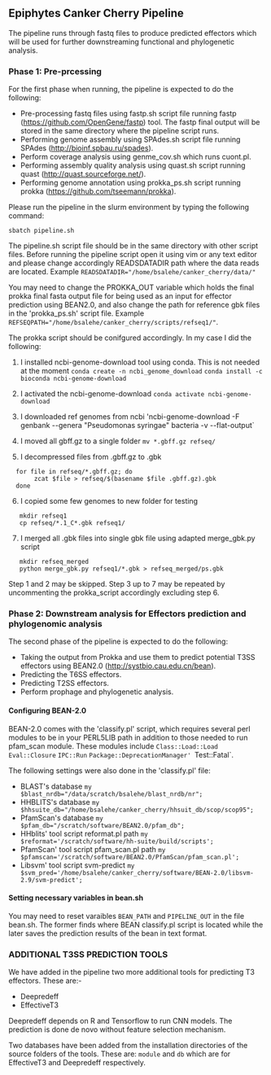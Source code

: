 ## Epiphytes Canker Cherry Pipeline

The pipeline runs through fastq files to produce predicted effectors which will be used for further downstreaming functional and phylogenetic analysis.

### Phase 1: Pre-prcessing

For the first phase when running, the pipeline is expected to do the following:
- Pre-processing fastq files using fastp.sh script file running fastp (https://github.com/OpenGene/fastp) tool. The fastp final output will be stored in the same directory where the pipeline script runs.
- Performing genome assembly using SPAdes.sh script file running SPAdes (http://bioinf.spbau.ru/spades).
- Perform coverage analysis using genme_cov.sh which runs cuont.pl.
- Performing assembly quality analysis using quast.sh script running quast (http://quast.sourceforge.net/).
- Performing genome annotation using prokka_ps.sh script running prokka (https://github.com/tseemann/prokka).

Please run the pipeline in the slurm environment by typing the following command:
```
sbatch pipeline.sh
```
The pipeline.sh script file should be in the same directory with other script files.
Before running the pipeline script open it using vim or any text editor and please change accordingly READSDATADIR path where the data reads are located.
Example `READSDATADIR="/home/bsalehe/canker_cherry/data/"`

You may need to change the PROKKA_OUT variable which holds the final prokka final fasta output file for being used as an input for effector prediction using BEAN2.0, and also change the path for reference gbk files in the 'prokka_ps.sh' script file.
Example `REFSEQPATH="/home/bsalehe/canker_cherry/scripts/refseq1/"`. 

The prokka script should be conifgured accordingly. In my case I did the following:

1. I installed ncbi-genome-download tool using conda. This is not needed at the moment
`conda create -n ncbi_genome_download`
`conda install -c bioconda ncbi-genome-download`

2. I activated the ncbi-genome-download
`conda activate ncbi-genome-download`

3. I downloaded ref genomes from ncbi
'ncbi-genome-download -F genbank --genera "Pseudomonas syringae" bacteria -v --flat-output`

4. I moved all gbff.gz to a single folder
`mv *.gbff.gz refseq/`

5. I decompressed files from .gbff.gz to .gbk
```
  for file in refseq/*.gbff.gz; do
       zcat $file > refseq/$(basename $file .gbff.gz).gbk
  done
```

6. I copied some few genomes to new folder for testing
```
   mkdir refseq1
   cp refseq/*.1_C*.gbk refseq1/
```

7. I merged all .gbk files into single gbk file using adapted merge_gbk.py script
```
   mkdir refseq_merged
   python merge_gbk.py refseq1/*.gbk > refseq_merged/ps.gbk
```
Step 1 and 2 may be skipped. Step 3 up to 7 may be repeated by uncommenting the prokka_script accordingly excluding step 6.

### Phase 2: Downstream analysis for Effectors prediction and phylogenomic analysis
The second phase of the pipeline is expected to do the following:
- Taking the output from Prokka and use them to predict potential T3SS effectors using BEAN2.0 (http://systbio.cau.edu.cn/bean).
- Predicting the T6SS  effectors.
- Predicting T2SS effectors.
- Perform prophage and phylogenetic analysis.

#### Configuring BEAN-2.0
BEAN-2.0 comes with the 'classify.pl' script, which requires several perl modules to be in your PERL5LIB path in addition to those needed to run
pfam_scan module. These modules include `Class::Load::Load` `Eval::Closure` `IPC::Run` `Package::DeprecationManager' `Test::Fatal`.

The following settings were also done in the 'classify.pl' file:
- BLAST's database
`my $blast_nrdb="/data/scratch/bsalehe/blast_nrdb/nr";`
- HHBLITS's database
`my $hhsuite_db="/home/bsalehe/canker_cherry/hhsuit_db/scop/scop95";`
- PfamScan's database
`my $pfam_db="/scratch/software/BEAN2.0/pfam_db";`
- HHblits' tool script reformat.pl path
`my $reformat='/scratch/software/hh-suite/build/scripts';`
- PfamScan' tool script pfam_scan.pl path
`my $pfamscan='/scratch/software/BEAN2.0/PfamScan/pfam_scan.pl';`
- Libsvm' tool script svm-predict
`my $svm_pred='/home/bsalehe/canker_cherry/software/BEAN-2.0/libsvm-2.9/svm-predict';`

#### Setting necessary variables in bean.sh
You may need to reset varaibles `BEAN_PATH` and `PIPELINE_OUT` in the file bean.sh. The former finds where BEAN classify.pl script is located while the later saves the prediction results of the bean in text format.

### ADDITIONAL T3SS PREDICTION TOOLS
We have added in the pipeline two more additional tools for predicting T3 effectors. These are:-
- Deepredeff
- EffectiveT3

Deepredeff depends on R and Tensorflow to run CNN models. The prediction is done de novo without feature selection mechanism.

Two databases have been added from the installation directories of the source folders of the tools. These are:
`module` and `db` which are for EffectiveT3 and Deepredeff respectively.

